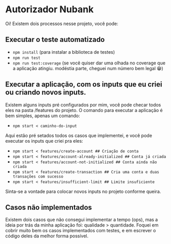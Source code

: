 # Autorizador Nubank

Oi! Existem dois processos nesse projeto, você pode:

## Executar o teste automatizado

- `npm install` (para instalar a biblioteca de testes)
- `npm run test`
- `npm run test:coverage` (se você quiser dar uma olhada no coverage que a aplicação atingiu. modéstia parte, cheguei num número bem legal 😁)

## Executar a aplicação, com os inputs que eu criei ou criando novos inputs.

Existem alguns inputs pré configurados por mim, você pode checar todos eles na pasta /features do projeto.
O comando para executar a aplicação é bem simples, apenas um comando:

- `npm start < caminho-do-input`

Aqui estão pré setados todos os casos que implementei, e você pode executar os inputs que criei pra eles:

- `npm start < features/create-account ## Criação de conta`
- `npm start < features/account-already-initialized ## Conta já criada`
- `npm start < features/account-not-initialized ## Conta ainda não criada`
- `npm start < features/create-transaction ## Cria uma conta e duas transações com sucesso`
- `npm start < features/insufficient-limit ## Limite insuficiente`

Sinta-se a vontade para colocar novos inputs no projeto conforme queira.

## Casos não implementados

Existem dois casos que não consegui implementar a tempo (ops), mas a ideia por trás da minha aplicação foi: qualidade > quantidade. Foquei em cobrir muito bem os casos implementados com testes, e em escrever o código deles da melhor forma possível.